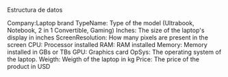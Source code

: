 Estructura de datos


Company:Laptop brand
TypeName: Type of the model (Ultrabook, Notebook, 2 in 1 Convertible, Gaming)
Inches: The size of the laptop's display in inches
ScreenResolution: How many pixels are present in the screen
CPU: Processor installed
RAM: RAM installed 
Memory: Memory installed in GBs or TBs
GPU: Graphics card
OpSys: The operating system of the laptop.
Weigth: Weigth of the laptop in kg
Price: The price of the product in USD
